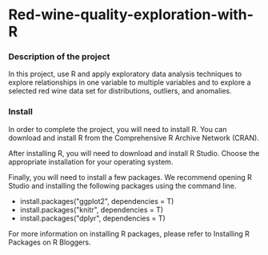 # Red-wine-quality-exploration-with-R
### Description of the project
In this project, use R and apply exploratory data analysis techniques to explore relationships in one variable to multiple variables and to explore a selected red wine data set for distributions, outliers, and anomalies.
### Install
In order to complete the project, you will need to install R. You can download and install R from the Comprehensive R Archive Network (CRAN).

After installing R, you will need to download and install R Studio. Choose the appropriate installation for your operating system.

Finally, you will need to install a few packages. We recommend opening R Studio and installing the following packages using the command line.


- install.packages("ggplot2", dependencies = T) 
- install.packages("knitr", dependencies = T)
- install.packages("dplyr", dependencies = T)

For more information on installing R packages, please refer to Installing R Packages on R Bloggers.

